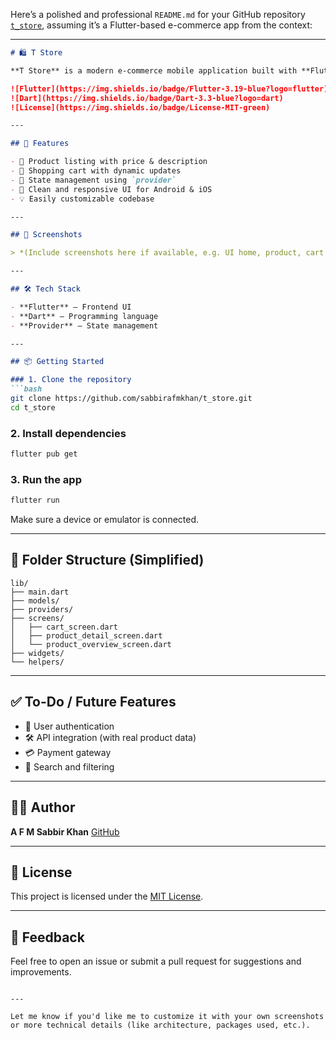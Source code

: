 Here’s a polished and professional `README.md` for your GitHub repository [`t_store`](https://github.com/sabbirafmkhan/t_store), assuming it’s a Flutter-based e-commerce app from the context:

---

````markdown
# 🛍️ T Store

**T Store** is a modern e-commerce mobile application built with **Flutter**, designed to provide a clean, fast, and responsive shopping experience. It includes user-friendly UI, product listing, cart, and state management using `provider`.

![Flutter](https://img.shields.io/badge/Flutter-3.19-blue?logo=flutter)
![Dart](https://img.shields.io/badge/Dart-3.3-blue?logo=dart)
![License](https://img.shields.io/badge/License-MIT-green)

---

## 🚀 Features

- 🛒 Product listing with price & description  
- 🧺 Shopping cart with dynamic updates  
- 🔄 State management using `provider`  
- 📱 Clean and responsive UI for Android & iOS  
- 💡 Easily customizable codebase  

---

## 📸 Screenshots

> *(Include screenshots here if available, e.g. UI home, product, cart pages)*

---

## 🛠️ Tech Stack

- **Flutter** – Frontend UI
- **Dart** – Programming language
- **Provider** – State management

---

## 📦 Getting Started

### 1. Clone the repository
```bash
git clone https://github.com/sabbirafmkhan/t_store.git
cd t_store
````

### 2. Install dependencies

```bash
flutter pub get
```

### 3. Run the app

```bash
flutter run
```

Make sure a device or emulator is connected.

---

## 🧱 Folder Structure (Simplified)

```plaintext
lib/
├── main.dart
├── models/
├── providers/
├── screens/
│   ├── cart_screen.dart
│   ├── product_detail_screen.dart
│   └── product_overview_screen.dart
├── widgets/
└── helpers/
```

---

## ✅ To-Do / Future Features

* 🔐 User authentication
* 🛠 API integration (with real product data)
* 💳 Payment gateway
* 🔎 Search and filtering

---

## 🙋‍♂️ Author

**A F M Sabbir Khan**
[GitHub](https://github.com/sabbirafmkhan)

---

## 📄 License

This project is licensed under the [MIT License](LICENSE).

---

## 💬 Feedback

Feel free to open an issue or submit a pull request for suggestions and improvements.

```

---

Let me know if you'd like me to customize it with your own screenshots or more technical details (like architecture, packages used, etc.).
```
